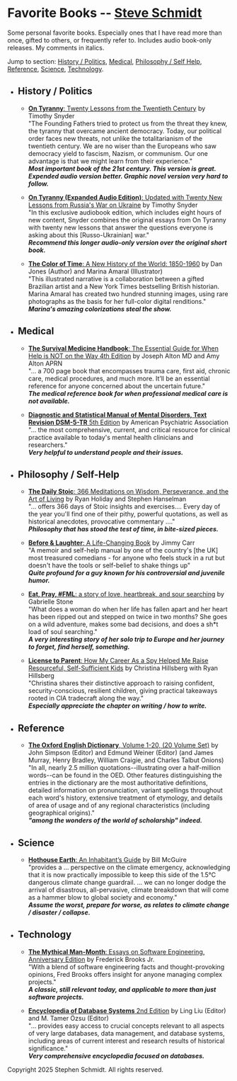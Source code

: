 
# Favorite Books -- [Steve Schmidt](https://steve.czmyt.com)

Some personal favorite books.
Especially ones that I have read more than once, gifted to others, or frequently refer to.
Includes audio book-only releases.
My comments in italics.

Jump to section: [History / Politics](#history--politics), [Medical](#medical), [Philosophy / Self Help](#philosophy--self-help), [Reference](#reference), [Science](#science), [Technology](#technology).

- ## History / Politics

    - [**On Tyranny**: Twenty Lessons from the Twentieth Century](https://www.amazon.com/Tyranny-Twenty-Lessons-Twentieth-Century/dp/0804190119)
        by Timothy Snyder
        <br />"The Founding Fathers tried to protect us from the threat they knew, the tyranny that overcame ancient democracy. Today, our political order faces new threats, not unlike the totalitarianism of the twentieth century. We are no wiser than the Europeans who saw democracy yield to fascism, Nazism, or communism. Our one advantage is that we might learn from their experience."
        <br />***Most important book of the 21st century.  This version is great.  Expended audio version better.  Graphic novel version very hard to follow.***

    - [**On Tyranny (Expanded Audio Edition)**: Updated with Twenty New Lessons from Russia's War on Ukraine](https://www.amazon.com/Tyranny-Expanded-Audio-Updated-Lessons/dp/B09VMR31RT)
        by Timothy Snyder
        <br />"In this exclusive audiobook edition, which includes eight hours of new content, Snyder combines the original essays from On Tyranny with twenty new lessons that answer the questions everyone is asking about this [Russo-Ukrainian] war."
        <br />***Recommend this longer audio-only version over the original short book.***

    - [**The Color of Time**: A New History of the World: 1850-1960](https://www.amazon.com/Color-Time-History-World-1850-1960/dp/1643130544)
        by Dan Jones (Author) and Marina Amaral (Illustrator)
        <br />"This illustrated narrative is a collaboration between a gifted Brazilian artist and a New York Times bestselling British historian. Marina Amaral has created two hundred stunning images, using rare photographs as the basis for her full-color digital renditions."
        <br />***Marina's amazing colorizations steal the show.***

- ## Medical

    - [**The Survival Medicine Handbook**: The Essential Guide for When Help is NOT on the Way 4th Edition](https://www.amazon.com/Survival-Medicine-Handbook-Essential-Guide-dp-0988872501/dp/0988872501)
        by Joseph Alton MD and Amy Alton APRN
        <br />"… a 700 page book that encompasses trauma care, first aid, chronic care, medical procedures, and much more. It’ll be an essential reference for anyone concerned about the uncertain future."
        <br />***The medical reference book for when professional medical care is not available.***

    - [**Diagnostic and Statistical Manual of Mental Disorders, Text Revision DSM-5-TR** 5th Edition](https://www.amazon.com/Diagnostic-Statistical-Disorders-Revision-Dsm-5-tr/dp/0890425760)
        by American Psychiatric Association
        <br />"… the most comprehensive, current, and critical resource for clinical practice available to today's mental health clinicians and researchers."
        <br />***Very helpful to understand people and their issues.***

- ## Philosophy / Self-Help

    - [**The Daily Stoic**: 366 Meditations on Wisdom, Perseverance, and the Art of Living](https://www.amazon.com/Daily-Stoic-Meditations-Wisdom-Perseverance/dp/0735211736)
        by Ryan Holiday and Stephen Hanselman
        <br />"… offers 366 days of Stoic insights and exercises….  Every day of the year you'll find one of their pithy, powerful quotations, as well as historical anecdotes, provocative commentary …."
        <br />***Philosophy that has stood the test of time, in bite-sized pieces.***

    - [**Before & Laughter**: A Life-Changing Book](https://www.amazon.com/Before-Laughter-Life-Changing-Jimmy-Carr/dp/B09HG18CYW)
        by Jimmy Carr
        <br />"A memoir and self-help manual by one of the country's [the UK] most treasured comedians - for anyone who feels stuck in a rut but doesn't have the tools or self-belief to shake things up"
        <br />***Quite profound for a guy known for his controversial and juvenile humor.***

    - [**Eat, Pray, #FML**: a story of love, heartbreak, and sour searching](https://www.amazon.com/dp/1733963707)
        by Gabrielle Stone
        <br />"What does a woman do when her life has fallen apart and her heart has been ripped out and stepped on twice in two months? She goes on a wild adventure, makes some bad decisions, and does a sh*t load of soul searching."
        <br />***A very interesting story of her solo trip to Europe and her journey to forget, find herself, something.***

    - [**License to Parent**: How My Career As a Spy Helped Me Raise Resourceful, Self-Sufficient Kids](https://www.amazon.com/License-Parent-Career-Resourceful-Self-Sufficient/dp/0593191110)
        by Christina Hillsberg with Ryan Hillsberg
        <br />"Christina shares their distinctive approach to raising confident, security-conscious, resilient children, giving practical takeaways rooted in CIA tradecraft along the way."
        <br />***Especially appreciate the chapter on writing / how to write.***

- ## Reference

    - [**The Oxford English Dictionary**, Volume 1-20, (20 Volume Set)](https://www.amazon.com/Oxford-English-Dictionary-Vols-1-20/dp/0198611862)
        by John Simpson (Editor) and Edmund Weiner (Editor) (and James Murray, Henry Bradley, William Craigie, and Charles Talbut Onions)
        <br />"In all, nearly 2.5 million quotations--illustrating over a half-million words--can be found in the OED. Other features distinguishing the entries in the dictionary are the most authoritative definitions, detailed information on pronunciation, variant spellings throughout each word's history, extensive treatment of etymology, and details of area of usage and of any regional characteristics (including geographical origins)."
        <br />***"among the wonders of the world of scholarship" indeed.***

- ## Science

    - [**Hothouse Earth**: An Inhabitant’s Guide](https://www.amazon.com/Hothouse-Earth-Inhabitants-Bill-McGuire/dp/1785789201)
        by Bill McGuire
        <br />"provides a … perspective on the climate emergency, acknowledging that it is now practically impossible to keep this side of the 1.5°C dangerous climate change guardrail.  … we can no longer dodge the arrival of disastrous, all-pervasive, climate breakdown that will come as a hammer blow to global society and economy."
        <br />***Assume the worst, prepare for worse, as relates to climate change / disaster / collapse.***

- ## Technology

    - [**The Mythical Man-Month**: Essays on Software Engineering, Anniversary Edition](https://www.amazon.com/Mythical-Man-Month-Software-Engineering-Anniversary/dp/0201835959)
        by Frederick Brooks Jr.
        <br />"With a blend of software engineering facts and thought-provoking opinions, Fred Brooks offers insight for anyone managing complex projects."
        <br />***A classic, still relevant today, and applicable to more than just software projects.***

    - [**Encyclopedia of Database Systems** 2nd Edition](https://www.amazon.com/Encyclopedia-Database-Systems-Ling-Liu-ebook/dp/B07FXTBD1P)
        by Ling Liu (Editor) and M. Tamer Özsu (Editor)
        <br />"… provides easy access to crucial concepts relevant to all aspects of very large databases, data management, and database systems, including areas of current interest and research results of historical significance."
        <br />***Very comprehensive encyclopedia focused on databases.***

Copyright 2025 Stephen Schmidt.  All rights reserved.
